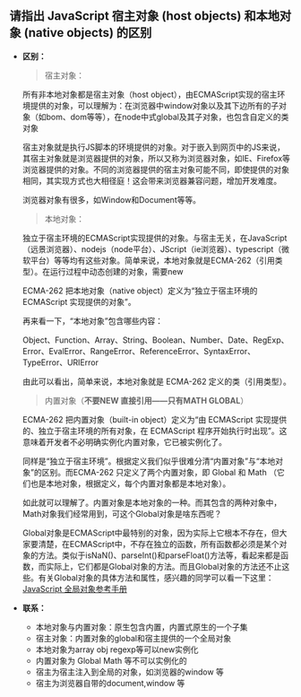 ## 请指出 JavaScript 宿主对象 (host objects) 和本地对象 (native objects) 的区别

- **区别：**

  >  宿主对象：

  所有非本地对象都是宿主对象（host object），由ECMAScript实现的宿主环境提供的对象，可以理解为：在浏览器中window对象以及其下边所有的子对象（如bom、dom等等），在node中式global及其子对象，也包含自定义的类对象

  

  宿主对象就是执行JS脚本的环境提供的对象。对于嵌入到网页中的JS来说，其宿主对象就是浏览器提供的对象，所以又称为浏览器对象，如IE、Firefox等浏览器提供的对象。不同的浏览器提供的宿主对象可能不同，即使提供的对象相同，其实现方式也大相径庭！这会带来浏览器兼容问题，增加开发难度。

  浏览器对象有很多，如Window和Document等等。

  > 本地对象：

  独立于宿主环境的ECMAScript实现提供的对象。与宿主无关，在JavaScript（远景浏览器）、nodejs（node平台）、JScript（ie浏览器）、typescript（微软平台）等等均有这些对象。简单来说，本地对象就是ECMA-262（引用类型）。在运行过程中动态创建的对象，需要new

  

  ECMA-262 把本地对象（native object）定义为“独立于宿主环境的 ECMAScript 实现提供的对象”。

  再来看一下，“本地对象”包含哪些内容：

  Object、Function、Array、String、Boolean、Number、Date、RegExp、Error、EvalError、RangeError、ReferenceError、SyntaxError、TypeError、URIError

  

  由此可以看出，简单来说，本地对象就是 ECMA-262 定义的类（引用类型）。

  

  > 内置对象（**不要NEW  直接引用——只有MATH  GLOBAL**）

  ECMA-262 把内置对象（built-in object）定义为“由 ECMAScript 实现提供的、独立于宿主环境的所有对象，在 ECMAScript 程序开始执行时出现”。这意味着开发者不必明确实例化内置对象，它已被实例化了。

  

  同样是“独立于宿主环境”。根据定义我们似乎很难分清“内置对象”与“本地对象”的区别。而ECMA-262 只定义了两个内置对象，即 Global 和 Math （它们也是本地对象，根据定义，每个内置对象都是本地对象）。

  如此就可以理解了。内置对象是本地对象的一种。而其包含的两种对象中，Math对象我们经常用到，可这个Global对象是啥东西呢？

  

  Global对象是ECMAScript中最特别的对象，因为实际上它根本不存在，但大家要清楚，在ECMAScript中，不存在独立的函数，所有函数都必须是某个对象的方法。类似于isNaN()、parseInt()和parseFloat()方法等，看起来都是函数，而实际上，它们都是Global对象的方法。而且Global对象的方法还不止这些。有关Global对象的具体方法和属性，感兴趣的同学可以看一下这里：[JavaScript 全局对象参考手册](http://www.w3school.com.cn/js/jsref_obj_global.asp)

- **联系：**

  - 本地对象与内置对象：原生包含内置，内置式原生的一个子集
  - 宿主对象：内置对象的global和宿主提供的一个全局对象
  - 本地对象为array obj regexp等可以new实例化
  - 内置对象为 Global Math 等不可以实例化的
  - 宿主为宿主注入到全局的对象，如浏览器的window 等
  - 宿主为浏览器自带的document,window 等
